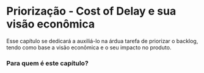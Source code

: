 # Priorização - Cost of Delay e sua visão econômica
Esse capítulo se dedicará a auxiliá-lo na árdua tarefa de priorizar o backlog, tendo como base a visão econômica e o seu impacto no produto.

### Para quem é este capítulo?